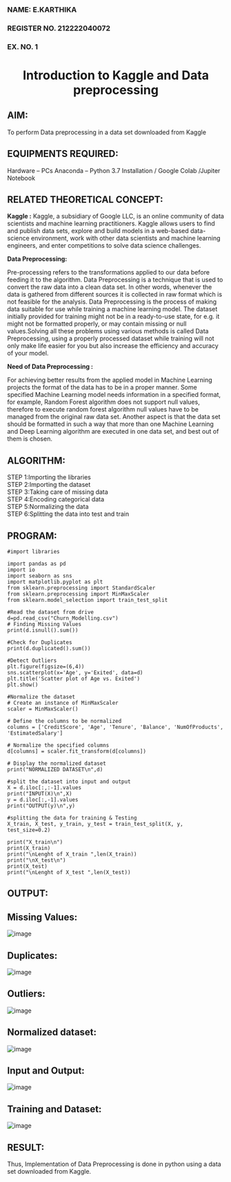 <H3> NAME: E.KARTHIKA </H3> 
<H3>REGISTER NO. 212222040072 </H3>
<H3>EX. NO. 1</H3>
<H1 ALIGN =CENTER> Introduction to Kaggle and Data preprocessing</H1>

## AIM:

To perform Data preprocessing in a data set downloaded from Kaggle

## EQUIPMENTS REQUIRED:
Hardware – PCs
Anaconda – Python 3.7 Installation / Google Colab /Jupiter Notebook

## RELATED THEORETICAL CONCEPT:

**Kaggle :**
Kaggle, a subsidiary of Google LLC, is an online community of data scientists and machine learning practitioners. Kaggle allows users to find and publish data sets, explore and build models in a web-based data-science environment, work with other data scientists and machine learning engineers, and enter competitions to solve data science challenges.

**Data Preprocessing:**

Pre-processing refers to the transformations applied to our data before feeding it to the algorithm. Data Preprocessing is a technique that is used to convert the raw data into a clean data set. In other words, whenever the data is gathered from different sources it is collected in raw format which is not feasible for the analysis.
Data Preprocessing is the process of making data suitable for use while training a machine learning model. The dataset initially provided for training might not be in a ready-to-use state, for e.g. it might not be formatted properly, or may contain missing or null values.Solving all these problems using various methods is called Data Preprocessing, using a properly processed dataset while training will not only make life easier for you but also increase the efficiency and accuracy of your model.

**Need of Data Preprocessing :**

For achieving better results from the applied model in Machine Learning projects the format of the data has to be in a proper manner. Some specified Machine Learning model needs information in a specified format, for example, Random Forest algorithm does not support null values, therefore to execute random forest algorithm null values have to be managed from the original raw data set.
Another aspect is that the data set should be formatted in such a way that more than one Machine Learning and Deep Learning algorithm are executed in one data set, and best out of them is chosen.


## ALGORITHM:
STEP 1:Importing the libraries<BR>
STEP 2:Importing the dataset<BR>
STEP 3:Taking care of missing data<BR>
STEP 4:Encoding categorical data<BR>
STEP 5:Normalizing the data<BR>
STEP 6:Splitting the data into test and train<BR>

##  PROGRAM:

```
#import libraries

import pandas as pd
import io
import seaborn as sns
import matplotlib.pyplot as plt
from sklearn.preprocessing import StandardScaler
from sklearn.preprocessing import MinMaxScaler
from sklearn.model_selection import train_test_split

#Read the dataset from drive
d=pd.read_csv("Churn_Modelling.csv")
# Finding Missing Values
print(d.isnull().sum())

#Check for Duplicates
print(d.duplicated().sum())

#Detect Outliers
plt.figure(figsize=(6,4))
sns.scatterplot(x='Age', y='Exited', data=d)
plt.title('Scatter plot of Age vs. Exited')
plt.show()

#Normalize the dataset
# Create an instance of MinMaxScaler
scaler = MinMaxScaler()

# Define the columns to be normalized
columns = ['CreditScore', 'Age', 'Tenure', 'Balance', 'NumOfProducts', 'EstimatedSalary']

# Normalize the specified columns
d[columns] = scaler.fit_transform(d[columns])

# Display the normalized dataset
print("NORMALIZED DATASET\n",d)

#split the dataset into input and output
X = d.iloc[:,:-1].values
print("INPUT(X)\n",X)
y = d.iloc[:,-1].values
print("OUTPUT(y)\n",y)

#splitting the data for training & Testing
X_train, X_test, y_train, y_test = train_test_split(X, y, test_size=0.2)

print("X_train\n")
print(X_train)
print("\nLenght of X_train ",len(X_train))
print("\nX_test\n")
print(X_test)
print("\nLenght of X_test ",len(X_test))

```


## OUTPUT:
## Missing Values:
![image](https://github.com/karthika28112004/Ex-1-NN/assets/128035087/3f598cc5-1c61-42e5-8092-792856c8bccc)

## Duplicates:
![image](https://github.com/karthika28112004/Ex-1-NN/assets/128035087/94695543-59ee-4277-bfb8-b6dfec2ba167)

## Outliers:
![image](https://github.com/karthika28112004/Ex-1-NN/assets/128035087/ac08e45b-e585-40ae-b519-a4493207abaa)

## Normalized dataset:
![image](https://github.com/karthika28112004/Ex-1-NN/assets/128035087/1aa074ae-662a-4732-8a0d-5c677c623b26)

## Input and Output:
![image](https://github.com/karthika28112004/Ex-1-NN/assets/128035087/16cb6468-fb5d-4bcf-87dd-1edce06a866b)

## Training and Dataset:
![image](https://github.com/karthika28112004/Ex-1-NN/assets/128035087/52e4de80-7b71-4afc-859b-f20f68ba14fd)

## RESULT:
Thus, Implementation of Data Preprocessing is done in python  using a data set downloaded from Kaggle.



